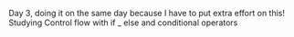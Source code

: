 Day 3, doing it on the same day because I have to put extra effort on this!
Studying Control flow with if _ else and conditional operators
